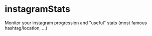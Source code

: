 # instagramStats
Monitor your instagram progression and "useful" stats (most famous hashtag/location, ...)

